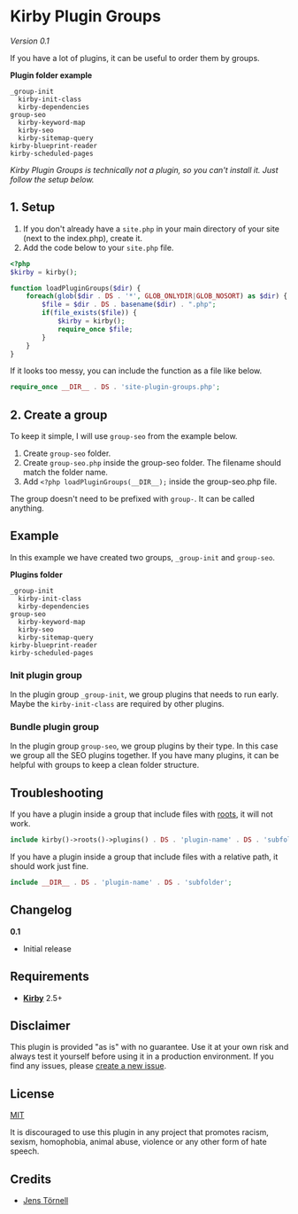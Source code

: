 # Kirby Plugin Groups

*Version 0.1*

If you have  a lot of plugins, it can be useful to order them by groups.

**Plugin folder example**

```text
_group-init
  kirby-init-class
  kirby-dependencies
group-seo
  kirby-keyword-map
  kirby-seo
  kirby-sitemap-query
kirby-blueprint-reader
kirby-scheduled-pages
```

*Kirby Plugin Groups is technically not a plugin, so you can't install it. Just follow the setup below.*

## 1. Setup

1. If you don't already have a `site.php` in your main directory of your site (next to the index.php), create it.
1. Add the code below to your `site.php` file.

```php
<?php
$kirby = kirby();

function loadPluginGroups($dir) {
    foreach(glob($dir . DS . '*', GLOB_ONLYDIR|GLOB_NOSORT) as $dir) {
        $file = $dir . DS . basename($dir) . ".php";
        if(file_exists($file)) {
            $kirby = kirby();
            require_once $file;
        }
    }
}
```

If it looks too messy, you can include the function as a file like below.

```php
require_once __DIR__ . DS . 'site-plugin-groups.php';
```

## 2. Create a group

To keep it simple, I will use `group-seo` from the example below.

1. Create `group-seo` folder.
1. Create `group-seo.php` inside the group-seo folder. The filename should match the folder name.
1. Add `<?php loadPluginGroups(__DIR__);` inside the group-seo.php file.

The group doesn't need to be prefixed with `group-`. It can be called anything.

## Example

In this example we have created two groups, `_group-init` and `group-seo`.

**Plugins folder**

```text
_group-init
  kirby-init-class
  kirby-dependencies
group-seo
  kirby-keyword-map
  kirby-seo
  kirby-sitemap-query
kirby-blueprint-reader
kirby-scheduled-pages
```

### Init plugin group

In the plugin group `_group-init`, we group plugins that needs to run early. Maybe the `kirby-init-class` are required by other plugins.

### Bundle plugin group

In the plugin group `group-seo`, we group plugins by their type. In this case we group all the SEO plugins together. If you have many plugins, it can be helpful with groups to keep a clean folder structure.

## Troubleshooting

If you have a plugin inside a group that include files with [roots](https://getkirby.com/docs/cheatsheet#roots), it will not work.

```php
include kirby()->roots()->plugins() . DS . 'plugin-name' . DS . 'subfolder';
```

If you have a plugin inside a group that include files with a relative path, it should work just fine.

```php
include __DIR__ . DS . 'plugin-name' . DS . 'subfolder';
```

## Changelog

**0.1**

- Initial release

## Requirements

- [**Kirby**](https://getkirby.com/) 2.5+

## Disclaimer

This plugin is provided "as is" with no guarantee. Use it at your own risk and always test it yourself before using it in a production environment. If you find any issues, please [create a new issue](https://github.com/username/plugin-name/issues/new).

## License

[MIT](https://opensource.org/licenses/MIT)

It is discouraged to use this plugin in any project that promotes racism, sexism, homophobia, animal abuse, violence or any other form of hate speech.

## Credits

- [Jens Törnell](https://github.com/jenstornell)